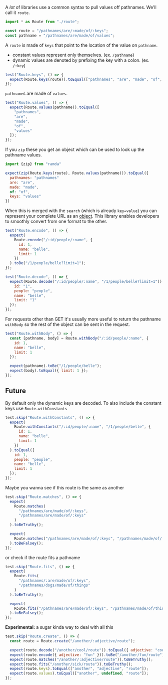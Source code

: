 A _lot_ of libraries use a common syntax to pull values off pathnames. We'll call it `route`.

```js
import * as Route from "./route";

const route = "/pathnames/are/:made/of/:keys";
const pathname = "/pathnames/are/made/of/values";
```

A `route` is made of `keys` that point to the location of the value on `pathname`.

- constant values represent only themselves. (ex. `/pathname`)
- dynamic values are denoted by prefixing the key with a colon. (ex. `/:key`)

```js
test("Route.keys", () => {
  expect(Route.keys(route)).toEqual(["pathnames", "are", "made", "of", "keys"]);
});
```

`pathname`s are made of `values`.

```js
test("Route.values", () => {
  expect(Route.values(pathname)).toEqual([
    "pathnames",
    "are",
    "made",
    "of",
    "values"
  ]);
});
```

If you `zip` these you get an object which can be used to look up the pathname values.

```js
import {zip} from "ramda"

expect(zip(Route.keys(route), Route.values(pathname))).toEqual({
  pathnames: "pathnames"
  are: "are",
  made: "made",
  of: "of",
  keys: "values"
})
```

When this is merged with the `search` (which is already `key=value`) you can represent your complete URL as an [object](https://developer.mozilla.org/en-US/docs/Web/JavaScript/Reference/Global_Objects/Object).
This library enables developers to smoothly convert from one format to the other.

```js
test("Route.encode", () => {
  expect(
    Route.encode("/:id/people/:name", {
      id: 1,
      name: "belle",
      limit: 1
    })
  ).toBe("/1/people/belle?limit=1");
});
```

```js
test("Route.decode", () => {
  expect(Route.decode("/:id/people/:name", "/1/people/belle?limit=1")).toEqual({
    id: "1",
    people: "people",
    name: "belle",
    limit: "1"
  });
});
```

For requests other than GET it's usually more useful to return the pathname `withBody` so the rest of the object can
be sent in the request.

```js
test("Route.withBody", () => {
  const [pathname, body] = Route.withBody("/:id/people/:name", {
    id: 1,
    name: "belle",
    limit: 1
  });

  expect(pathname).toBe("/1/people/belle");
  expect(body).toEqual({ limit: 1 });
});
```

## Future

By default only the dynamic keys are decoded. To also include the constant keys use `Route.withConstants`

```js
test.skip("Route.withConstants", () => {
  expect(
    Route.withConstants("/:id/people/:name", "/1/people/belle", {
      id: 1,
      name: "belle",
      limit: 1
    })
  ).toEqual({
    id: 1,
    people: "people",
    name: "belle",
    limit: 1
  });
});
```

Maybe you wanna see if this route is the same as another

```js
test.skip("Route.matches", () => {
  expect(
    Route.matches(
      "/pathnames/are/made/of/:keys",
      "/pathnames/are/made/of/:keys"
    )
  ).toBeTruthy();

  expect(
    Route.matches("/pathnames/are/made/of/:keys", "/pathnames/made/of/:keys")
  ).toBeFalsey();
});
```

or check if the route fits a pathname

```js
test.skip("Route.fits", () => {
  expect(
    Route.fits(
      "/pathnames/:are/made/of/:keys",
      "/pathnames/dogs/made/of/things"
    )
  ).toBeTruthy();

  expect(
    Route.fits("/pathnames/are/made/of/:keys", "/pathnames/made/of/things")
  ).toBeFalsey();
});
```

**Experimental:** a sugar kinda way to deal with all this

```js
test.skip("Route.create", () => {
  const route = Route.create("/another/:adjective/route");

  expect(route.decode("/another/cool/route")).toEqual({ adjective: "cool" });
  expect(route.encode({ adjective: "fun" })).toBe("/another/fun/route");
  expect(route.matches("/another/:adjective/route")).toBeTruthy();
  expect(route.fits("/another/sick/route")).toBeTruthy();
  expect(route.keys).toEqual(["another", "adjective", "route"]);
  expect(route.values).toEqual(["another", undefined, "route"]);
});
```
